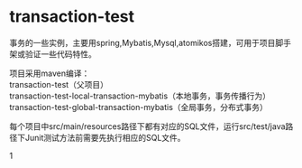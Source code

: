 # transaction-test
 事务的一些实例，主要用spring,Mybatis,Mysql,atomikos搭建，可用于项目脚手架或验证一些代码特性。

 项目采用maven编译：   
 transaction-test（父项目）    
 transaction-test-local-transaction-mybatis（本地事务，事务传播行为）        
 transaction-test-global-transaction-mybatis（全局事务，分布式事务）    

 每个项目中src/main/resources路径下都有对应的SQL文件，运行src/test/java路径下Junit测试方法前需要先执行相应的SQL文件。





1
